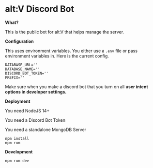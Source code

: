 # alt:V Discord Bot

**What?**

This is the public bot for alt:V that helps manage the server.

**Configuration**

This uses environment variables. You either use a `.env` file or pass environment variables in. Here is the current config.

```
DATABASE_URL=''
DATABASE_NAME=''
DISCORD_BOT_TOKEN=''
PREFIX=''
```

Make sure when you make a discord bot that you turn on all **user intent options in developer settings.**

**Deployment**

You need NodeJS 14+

You need a Discord Bot Token

You need a standalone MongoDB Server

```
npm install
npm run
```

**Development**

```
npm run dev
```

